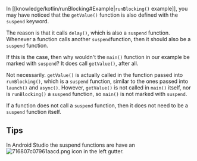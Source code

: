 In [[knowledge/kotlin/runBlocking#Example|`runBlocking()` example]], you may have noticed that the `getValue()` function is also defined with the `suspend` keyword.

The reason is that it calls `delay()`, which is also a `suspend` function. Whenever a function calls another `suspend`function, then it should also be a `suspend` function.

If this is the case, then why wouldn't the `main()` function in our example be marked with `suspend`? It does call `getValue()`, after all.

Not necessarily. `getValue()` is actually called in the function passed into `runBlocking()`, which is a `suspend` function, similar to the ones passed into `launch()` and `async()`. However, `getValue()` is not called in `main()` itself, nor is `runBlocking()` a `suspend` function, so `main()` is not marked with `suspend`.

If a function does not call a `suspend` function, then it does not need to be a `suspend` function itself.

## Tips

In Android Studio the suspend functions are have an ![716807c07961aacd.png](https://developer.android.com/codelabs/kotlin-coroutines/img/716807c07961aacd.png) icon in the left gutter.
